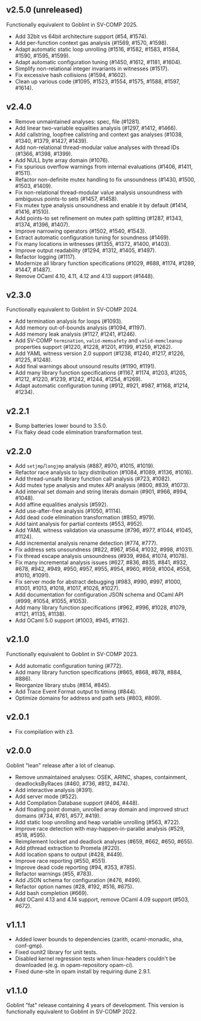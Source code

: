 ## v2.5.0 (unreleased)
Functionally equivalent to Goblint in SV-COMP 2025.

* Add 32bit vs 64bit architecture support (#54, #1574).
* Add per-function context gas analysis (#1569, #1570, #1598).
* Adapt automatic static loop unrolling (#1516, #1582, #1583, #1584, #1590, #1595, #1599).
* Adapt automatic configuration tuning (#1450, #1612, #1181, #1604).
* Simplify non-relational integer invariants in witnesses (#1517).
* Fix excessive hash collisions (#1594, #1602).
* Clean up various code (#1095, #1523, #1554, #1575, #1588, #1597, #1614).

## v2.4.0
* Remove unmaintained analyses: spec, file (#1281).
* Add linear two-variable equalities analysis (#1297, #1412, #1466).
* Add callstring, loopfree callstring and context gas analyses (#1038, #1340, #1379, #1427, #1439).
* Add non-relational thread-modular value analyses with thread IDs (#1366, #1398, #1399).
* Add NULL byte array domain (#1076).
* Fix spurious overflow warnings from internal evaluations (#1406, #1411, #1511).
* Refactor non-definite mutex handling to fix unsoundness (#1430, #1500, #1503, #1409).
* Fix non-relational thread-modular value analysis unsoundness with ambiguous points-to sets (#1457, #1458).
* Fix mutex type analysis unsoundness and enable it by default (#1414, #1416, #1510).
* Add points-to set refinement on mutex path splitting (#1287, #1343, #1374, #1396, #1407).
* Improve narrowing operators (#1502, #1540, #1543).
* Extract automatic configuration tuning for soundness (#1469).
* Fix many locations in witnesses (#1355, #1372, #1400, #1403).
* Improve output readability (#1294, #1312, #1405, #1497).
* Refactor logging (#1117).
* Modernize all library function specifications (#1029, #688, #1174, #1289, #1447, #1487).
* Remove OCaml 4.10, 4.11, 4.12 and 4.13 support (#1448).

## v2.3.0
Functionally equivalent to Goblint in SV-COMP 2024.

* Add termination analysis for loops (#1093).
* Add memory out-of-bounds analysis (#1094, #1197).
* Add memory leak analysis (#1127, #1241, #1246).
* Add SV-COMP `termination`, `valid-memsafety` and `valid-memcleanup` properties support (#1220, #1228, #1201, #1199, #1259, #1262).
* Add YAML witness version 2.0 support (#1238, #1240, #1217, #1226, #1225, #1248).
* Add final warnings about unsound results (#1190, #1191).
* Add many library function specifications (#1167, #1174, #1203, #1205, #1212, #1220, #1239, #1242, #1244, #1254, #1269).
* Adapt automatic configuration tuning (#912, #921, #987, #1168, #1214, #1234).

## v2.2.1
* Bump batteries lower bound to 3.5.0.
* Fix flaky dead code elimination transformation test.

## v2.2.0
* Add `setjmp`/`longjmp` analysis (#887, #970, #1015, #1019).
* Refactor race analysis to lazy distribution (#1084, #1089, #1136, #1016).
* Add thread-unsafe library function call analysis (#723, #1082).
* Add mutex type analysis and mutex API analysis (#800, #839, #1073).
* Add interval set domain and string literals domain (#901, #966, #994, #1048).
* Add affine equalities analysis (#592).
* Add use-after-free analysis (#1050, #1114).
* Add dead code elimination transformation (#850, #979).
* Add taint analysis for partial contexts (#553, #952).
* Add YAML witness validation via unassume (#796, #977, #1044, #1045, #1124).
* Add incremental analysis rename detection (#774, #777).
* Fix address sets unsoundness (#822, #967, #564, #1032, #998, #1031).
* Fix thread escape analysis unsoundness (#939, #984, #1074, #1078).
* Fix many incremental analysis issues (#627, #836, #835, #841, #932, #678, #942, #949, #950, #957, #955, #954, #960, #959, #1004, #558, #1010, #1091).
* Fix server mode for abstract debugging (#983, #990, #997, #1000, #1001, #1013, #1018, #1017, #1026, #1027).
* Add documentation for configuration JSON schema and OCaml API (#999, #1054, #1055, #1053).
* Add many library function specifications (#962, #996, #1028, #1079, #1121, #1135, #1138).
* Add OCaml 5.0 support (#1003, #945, #1162).

## v2.1.0
Functionally equivalent to Goblint in SV-COMP 2023.

* Add automatic configuration tuning (#772).
* Add many library function specifications (#865, #868, #878, #884, #886).
* Reorganize library stubs (#814, #845).
* Add Trace Event Format output to timing (#844).
* Optimize domains for address and path sets (#803, #809).

## v2.0.1
* Fix compilation with z3.

## v2.0.0
Goblint "lean" release after a lot of cleanup.

* Remove unmaintained analyses: OSEK, ARINC, shapes, containment, deadlocksByRaces (#460, #736, #812, #474).
* Add interactive analysis (#391).
* Add server mode (#522).
* Add Compilation Database support (#406, #448).
* Add floating point domain, unrolled array domain and improved struct domains (#734, #761, #577, #419).
* Add static loop unrolling and heap variable unrolling (#563, #722).
* Improve race detection with may-happen-in-parallel analysis (#529, #518, #595).
* Reimplement lockset and deadlock analyses (#659, #662, #650, #655).
* Add pthread extraction to Promela (#220).
* Add location spans to output (#428, #449).
* Improve race reporting (#550, #551).
* Improve dead code reporting (#94, #353, #785).
* Refactor warnings (#55, #783).
* Add JSON schema for configuration (#476, #499).
* Refactor option names (#28, #192, #516, #675).
* Add bash completion (#669).
* Add OCaml 4.13 and 4.14 support, remove OCaml 4.09 support (#503, #672).

## v1.1.1
* Added lower bounds to dependencies (zarith, ocaml-monadic, sha, conf-gmp).
* Fixed ounit2 library for unit tests.
* Disabled kernel regression tests when linux-headers couldn't be downloaded (e.g. in opam-repository opam-ci).
* Fixed dune-site in opam install by requiring dune 2.9.1.

## v1.1.0

Goblint "fat" release containing 4 years of development.
This version is functionally equivalent to Goblint in SV-COMP 2022.
